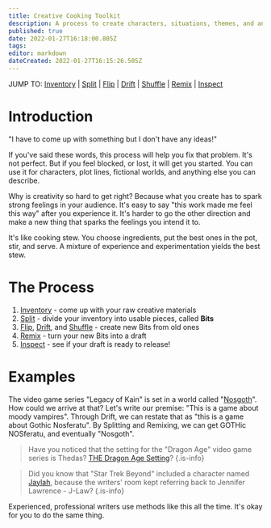 ```yaml
---
title: Creative Cooking Toolkit
description: A process to create characters, situations, themes, and anything else, just from a few starting points
published: true
date: 2022-01-27T16:18:00.805Z
tags: 
editor: markdown
dateCreated: 2022-01-27T16:15:26.505Z
---
```


JUMP TO: [Inventory](/cct/inventory) | [Split](/cct/split) | [Flip](/cct/flip) | [Drift](/cct/drift) | [Shuffle](/cct/shuffle) | [Remix](/cct/remix) | [Inspect](/cct/inspect)

# Introduction
"I have to come up with something but I don't have any ideas!"

If you've said these words, this process will help you fix that problem. It's not perfect. But if you feel blocked, or lost, it will get you started. You can use it for characters, plot lines, fictional worlds, and anything else you can describe.

Why is creativity so hard to get right? Because what you create has to spark strong feelings in your audience. It's easy to say "this work made me feel this way" after you experience it. It's harder to go the other direction and make a new thing that sparks the feelings you intend it to.

It's like cooking stew. You choose ingredients, put the best ones in the pot, stir, and serve. A mixture of experience and experimentation yields the best stew.

# The Process

1. [Inventory](/cct/inventory) - come up with your raw creative materials
2. [Split](/cct/split) - divide your inventory into usable pieces, called **Bits**
3. [Flip](/cct/flip), [Drift](/cct/drift), and [Shuffle](/cct/shuffle) - create new Bits from old ones
4. [Remix](/cct/remix) - turn your new Bits into a draft
5. [Inspect](/cct/inspect) - see if your draft is ready to release!

# Examples

The video game series "Legacy of Kain" is set in a world called "[Nosgoth](https://legacyofkain.fandom.com/wiki/Nosgoth)". How could we arrive at that? Let's write our premise: "This is a game about moody vampires". Through Drift, we can restate that as "this is a game about Gothic Nosferatu". By Splitting and Remixing, we can get GOTHic NOSferatu, and eventually "Nosgoth".

> Have you noticed that the setting for the "Dragon Age" video game series is Thedas? [THE Dragon Age Setting](https://www.gamespot.com/articles/dragon-age-thedas-just-stands-for-the-dragon-age-setting/1100-6499396/)?
{.is-info}

> Did you know that "Star Trek Beyond" included a character named [Jaylah](https://www.usatoday.com/story/life/entertainthis/2016/07/14/jennifer-lawrence-jlaw-jaylah-star-trek-beyond/87088456/), because the writers' room kept referring back to Jennifer Lawrence - J-Law?
{.is-info}

Experienced, professional writers use methods like this all the time. It's okay for you to do the same thing.